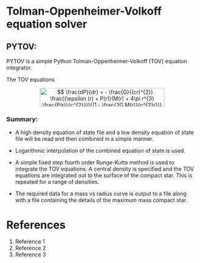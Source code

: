 # Tolman-Oppenheimer-Volkoff equation solver

## PYTOV:
PYTOV is a simple Python Tolman-Oppenheimer-Volkoff (TOV) equation integrator.

The TOV equations

<p align="center"><img alt="$$&#10;\frac{dP}{dr} = - \frac{G}{(cr)^{2}} \frac{(\epsilon (r) + P(r))(M(r) + 4\pi r^{3} \frac{P(r)}{c^{2}})}{(1 - \frac{2G M(r)}{c^{2}r})}&#10;$$" src="https://rawgit.com/dlwhittenbury/PYTOV/master/svgs/df0261d65270bc97c0b09d7835b14a41.svg" align="middle" width="328.35165pt" height="49.145085pt"/></p>


### Summary:
-   A high density equation of state file and a low density equation of state file will be read and then combined in a simple manner.

-   Logarithmic interpolation of the combined equation of state is used.

-   A simple fixed step fourth order Runge-Kutta method is used to integrate the TOV equations. A central density is specified and the TOV equations are integrated out to the surface of the compact star. This is repeated for a range of densities.

-   The required data for a mass vs radius curve is output to a file along with a file containing the details of the maximum mass compact star.



# References
1. Reference 1
2. Reference 2
3. Reference 3
